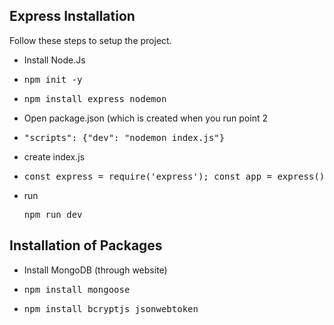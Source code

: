 ## Express Installation
Follow these steps to setup the project.
- Install Node.Js
- <pre>npm init -y</pre>
- <pre>npm install express nodemon</pre>
- Open package.json (which is created when you run point 2
- <pre>"scripts": {"dev": "nodemon index.js"}</pre>
- create index.js
- <pre>const express = require('express'); const app = express(); const PORT = 5000;  app.use(express.json());  app.get('/', (req, res) => { res.send('Todo API is running...'); }); app.listen(PORT, () => { console.log(`Server running at http://localhost:${PORT}`); });</pre>
- run <pre>npm run dev</pre>

## Installation of Packages
- Install MongoDB (through website)
- <pre>npm install mongoose</pre>
- <pre>npm install bcryptjs jsonwebtoken</pre>
